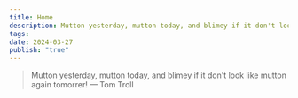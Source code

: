 ```yaml
---
title: Home
description: Mutton yesterday, mutton today, and blimey if it don't look like mutton again tomorrer! — Tom Troll
tags: 
date: 2024-03-27
publish: "true"
---
```


> Mutton yesterday, mutton today, and blimey if it don't look like mutton again tomorrer! — Tom Troll